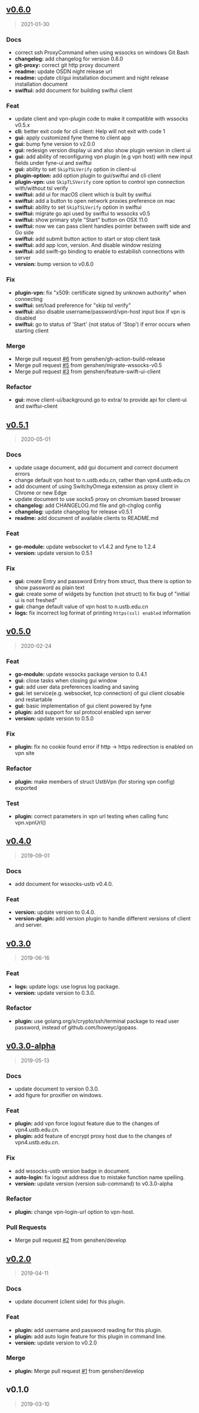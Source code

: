 
<a name="v0.6.0"></a>
## [v0.6.0](https://github.com/genshen/wssocks-plugin-ustb/compare/v0.5.1...v0.6.0)

> 2021-01-30

### Docs

* correct ssh ProxyCommand when using wssocks on windows Git Bash
* **changelog:** add changelog for version 0.6.0
* **git-proxy:** correct git http proxy document
* **readme:** update OSDN night release url
* **readme:** update cli/gui installation document and night release installation document
* **swiftui:** add document for building swiftui client

### Feat

* update client and vpn-plugin code to make it compatible with wssocks v0.5.x
* **cli:** better exit code for cli client: Help will not exit with code 1
* **gui:** apply customized fyne theme to client app
* **gui:** bump fyne version to v2.0.0
* **gui:** redesign version display ui and also show plugin version in client ui
* **gui:** add ability of reconfiguring vpn plugin (e.g vpn host) with new input fields under fyne-ui and swiftui
* **gui:** ability to set `SkipTSLVerify` option in client-ui
* **plugin-option:** add option plugin to gui/swiftui and cli client
* **plugin-vpn:** use `SkipTLSVerify` core option to control vpn connection with/without tsl verify
* **swiftui:** add ui for macOS client which is built by swiftui
* **swiftui:** add a button to open network proxies preference on mac
* **swiftui:** ability to set `SkipTSLVerify` option in swiftui
* **swiftui:** migrate go api used by swiftui to wssocks v0.5
* **swiftui:** show primary style "Start" button on OSX 11.0
* **swiftui:** now we can pass client handles pointer between swift side and Go side
* **swiftui:** add submit button action to start or stop client task
* **swiftui:** add app icon, version. And disable window resizing
* **swiftui:** add swift-go binding to enable to estabilish connections with server
* **version:** bump version to v0.6.0

### Fix

* **plugin-vpn:** fix "x509: certificate signed by unknown authority" when connecting
* **swiftui:** set/load preference for "skip tsl verify"
* **swiftui:** also disable username/password/vpn-host input box if vpn is disabled
* **swiftui:** go to status of 'Start' (not status of 'Stop') if error occurs when starting client

### Merge

* Merge pull request [#6](https://github.com/genshen/wssocks-plugin-ustb/issues/6) from genshen/gh-action-build-release
* Merge pull request [#5](https://github.com/genshen/wssocks-plugin-ustb/issues/5) from genshen/migrate-wssocks-v0.5
* Merge pull request [#3](https://github.com/genshen/wssocks-plugin-ustb/issues/3) from genshen/feature-swift-ui-client

### Refactor

* **gui:** move client-ui/background.go to extra/ to provide api for client-ui and swiftui-client


<a name="v0.5.1"></a>
## [v0.5.1](https://github.com/genshen/wssocks-plugin-ustb/compare/v0.5.0...v0.5.1)

> 2020-05-01

### Docs

* update usage document, add gui document and correct document errors
* change default vpn host to n.ustb.edu.cn, rather than vpn4.ustb.edu.cn
* add document of using SwitchyOmega extension as proxy client in Chrome or new Edge
* update document to use socks5 proxy on chromium based browser
* **changelog:** add CHANGELOG.md file and git-chglog config
* **changelog:** update changelog for release v0.5.1
* **readme:** add document of available clients to README.md

### Feat

* **go-module:** update websocket to v1.4.2 and fyne to 1.2.4
* **version:** update version to 0.5.1

### Fix

* **gui:** create Entry and password Entry from struct, thus there is option to show password as plain text
* **gui:** create some of widgets by function (not struct) to fix bug of "initial ui is not freshed"
* **gui:** change default value of vpn host to n.ustb.edu.cn
* **logs:** fix incorrect log format of printing `https(ssl) enabled` information


<a name="v0.5.0"></a>
## [v0.5.0](https://github.com/genshen/wssocks-plugin-ustb/compare/v0.4.0...v0.5.0)

> 2020-02-24

### Feat

* **go-module:** update wssocks package version to 0.4.1
* **gui:** close tasks when closing gui window
* **gui:** add user data preferences loading and saving
* **gui:** let service(e.g. websocket, tcp connection) of gui client closable and restartable
* **gui:** basic implementation of gui client powered by fyne
* **plugin:** add support for ssl protocol enabled vpn server
* **version:** update version to 0.5.0

### Fix

* **plugin:** fix no cookie found error if http -> https redirection is enabled on vpn site

### Refactor

* **plugin:** make members of struct UstbVpn (for storing vpn config) exported

### Test

* **plugin:** correct parameters in vpn url testing when calling func vpn.vpnUrl()


<a name="v0.4.0"></a>
## [v0.4.0](https://github.com/genshen/wssocks-plugin-ustb/compare/v0.3.0...v0.4.0)

> 2019-09-01

### Docs

* add document for wssocks-ustb v0.4.0.

### Feat

* **version:** update version to 0.4.0.
* **version-plugin:** add version plugin to handle different versions of client and server.


<a name="v0.3.0"></a>
## [v0.3.0](https://github.com/genshen/wssocks-plugin-ustb/compare/v0.3.0-alpha...v0.3.0)

> 2019-06-16

### Feat

* **logs:** update logs: use logrus log package.
* **version:** update version to 0.3.0.

### Refactor

* **plugin:** use golang.org/x/crypto/ssh/terminal package to read user password, instead of github.com/howeyc/gopass.


<a name="v0.3.0-alpha"></a>
## [v0.3.0-alpha](https://github.com/genshen/wssocks-plugin-ustb/compare/v0.2.0...v0.3.0-alpha)

> 2019-05-13

### Docs

* update document to version 0.3.0.
* add figure for proxifier on windows.

### Feat

* **plugin:** add vpn force logout feature due to the changes of vpn4.ustb.edu.cn.
* **plugin:** add feature of encrypt proxy host due to the changes of vpn4.ustb.edu.cn.

### Fix

* add wssocks-ustb version badge in document.
* **auto-login:** fix logout address due to mistake function name spelling.
* **version:** update version (version sub-command) to v0.3.0-alpha

### Refactor

* **plugin:** change vpn-login-url option to vpn-host.

### Pull Requests

* Merge pull request [#2](https://github.com/genshen/wssocks-plugin-ustb/issues/2) from genshen/develop


<a name="v0.2.0"></a>
## [v0.2.0](https://github.com/genshen/wssocks-plugin-ustb/compare/v0.1.0...v0.2.0)

> 2019-04-11

### Docs

* update document (client side) for this plugin.

### Feat

* **plugin:** add username and password reading for this plugin.
* **plugin:** add auto login feature for this plugin in command line.
* **version:** update version to v0.2.0

### Merge

* **plugin:** Merge pull request [#1](https://github.com/genshen/wssocks-plugin-ustb/issues/1) from genshen/develop


<a name="v0.1.0"></a>
## v0.1.0

> 2019-03-10

